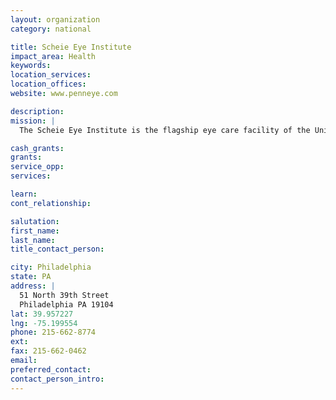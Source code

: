 ```yaml
---
layout: organization
category: national

title: Scheie Eye Institute
impact_area: Health
keywords: 
location_services: 
location_offices: 
website: www.penneye.com

description: 
mission: |
  The Scheie Eye Institute is the flagship eye care facility of the University of Pennsylvania Health System and the location of the administrative offices of the Department of Ophthalmology. The full range of eyecare services from routine examinations to subspecialty consultations are offered. 

cash_grants: 
grants: 
service_opp: 
services: 

learn: 
cont_relationship: 

salutation: 
first_name: 
last_name: 
title_contact_person: 

city: Philadelphia
state: PA
address: |
  51 North 39th Street  
  Philadelphia PA 19104
lat: 39.957227
lng: -75.199554
phone: 215-662-8774
ext: 
fax: 215-662-0462
email: 
preferred_contact: 
contact_person_intro: 
---
```

